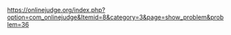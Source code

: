 https://onlinejudge.org/index.php?option=com_onlinejudge&Itemid=8&category=3&page=show_problem&problem=36

